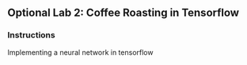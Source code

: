 ## Optional Lab 2: Coffee Roasting in Tensorflow

### Instructions

Implementing a neural network in tensorflow